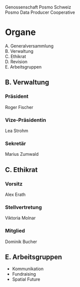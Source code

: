 Genossenschaft Posmo Schweiz                    
Posmo Data Producer Cooperative            

# Organe

A. Generalversammlung          
B. Verwaltung               
C. Ethikrat                
D. Revision                  
E. Arbeitsgruppen               


## B. Verwaltung

### Präsident
Roger Fischer


### Vize-Präsidentin
Lea Strohm


### Sekretär
Marius Zumwald


## C. Ethikrat

### Vorsitz
Alex Erath


### Stellvertretung
Viktoria Molnar


### Mitglied
Dominik Bucher

## E. Arbeitsgruppen
- Kommunikation
- Fundraising
- Spatial Future


